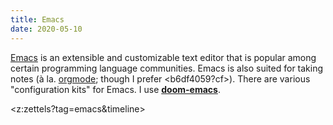 ```yaml
---
title: Emacs
date: 2020-05-10
---
```


[Emacs](https://www.gnu.org/software/emacs/) is an extensible and customizable
text editor that is popular among certain programming language communities.
Emacs is also suited for taking notes (à la. [orgmode](https://orgmode.org/);
though I prefer <b6df4059?cf>). There are various "configuration kits" for Emacs. I use [**doom-emacs**](https://github.com/hlissner/doom-emacs). 

<z:zettels?tag=emacs&timeline>
